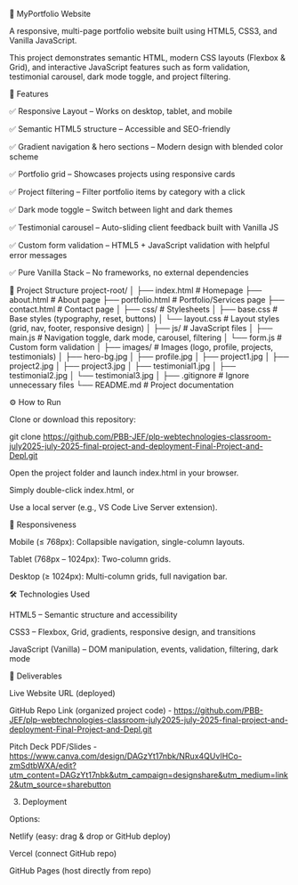 📌 MyPortfolio Website

A responsive, multi-page portfolio website built using HTML5, CSS3, and Vanilla JavaScript.

This project demonstrates semantic HTML, modern CSS layouts (Flexbox & Grid), and interactive JavaScript features such as form validation, testimonial carousel, dark mode toggle, and project filtering.

🚀 Features

✅ Responsive Layout – Works on desktop, tablet, and mobile

✅ Semantic HTML5 structure – Accessible and SEO-friendly

✅ Gradient navigation & hero sections – Modern design with blended color scheme

✅ Portfolio grid – Showcases projects using responsive cards

✅ Project filtering – Filter portfolio items by category with a click

✅ Dark mode toggle – Switch between light and dark themes

✅ Testimonial carousel – Auto-sliding client feedback built with Vanilla JS

✅ Custom form validation – HTML5 + JavaScript validation with helpful error messages

✅ Pure Vanilla Stack – No frameworks, no external dependencies

📂 Project Structure
project-root/
│
├── index.html        # Homepage
├── about.html        # About page
├── portfolio.html    # Portfolio/Services page
├── contact.html      # Contact page
│
├── css/              # Stylesheets
│   ├── base.css      # Base styles (typography, reset, buttons)
│   └── layout.css    # Layout styles (grid, nav, footer, responsive design)
│
├── js/               # JavaScript files
│   ├── main.js       # Navigation toggle, dark mode, carousel, filtering
│   └── form.js       # Custom form validation
│
├── images/           # Images (logo, profile, projects, testimonials)
│   ├── hero-bg.jpg
│   ├── profile.jpg
│   ├── project1.jpg
│   ├── project2.jpg
│   ├── project3.jpg
│   ├── testimonial1.jpg
│   ├── testimonial2.jpg
│   └── testimonial3.jpg
│
├── .gitignore        # Ignore unnecessary files
└── README.md         # Project documentation

⚙️ How to Run

Clone or download this repository:

git clone https://github.com/PBB-JEF/plp-webtechnologies-classroom-july2025-july-2025-final-project-and-deployment-Final-Project-and-Depl.git


Open the project folder and launch index.html in your browser.

Simply double-click index.html, or

Use a local server (e.g., VS Code Live Server extension).

📱 Responsiveness

Mobile (≤ 768px): Collapsible navigation, single-column layouts.

Tablet (768px – 1024px): Two-column grids.

Desktop (≥ 1024px): Multi-column grids, full navigation bar.

🛠️ Technologies Used

HTML5 – Semantic structure and accessibility

CSS3 – Flexbox, Grid, gradients, responsive design, and transitions

JavaScript (Vanilla) – DOM manipulation, events, validation, filtering, dark mode


🔹 Deliverables

Live Website URL (deployed)


GitHub Repo Link (organized project code) - https://github.com/PBB-JEF/plp-webtechnologies-classroom-july2025-july-2025-final-project-and-deployment-Final-Project-and-Depl.git

Pitch Deck PDF/Slides - https://www.canva.com/design/DAGzYt17nbk/NRux4QUvIHCo-zmSdtbWXA/edit?utm_content=DAGzYt17nbk&utm_campaign=designshare&utm_medium=link2&utm_source=sharebutton


3. Deployment

Options:

Netlify (easy: drag & drop or GitHub deploy)

Vercel (connect GitHub repo)

GitHub Pages (host directly from repo)